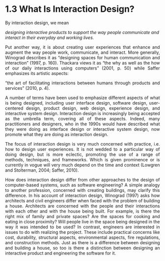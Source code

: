 # **1.3 What Is Interaction Design?**
By interaction design, we mean

*designing interactive products to support the way people communicate and interact in their everyday and working lives.*
<div style="text-align: justify">
Put another way, it is about creating user experiences that enhance and augment the way people work, communicate, and interact.
More generally, Winograd describes it as “designing spaces for human communication and interaction” (1997, p. 160). Thackara views
it as “the why as well as the how of our daily interactions using computers” (2001, p. 50) while Saffer emphasizes its artistic aspects:

“the art of facilitating interactions between humans through products and services” (2010, p. 4).

A number of terms have been used to emphasize different aspects of what is being designed, including user interface design, software
design, user-centered design, product design, web design, experience design, and interactive system design. Interaction design is
increasingly being accepted as the umbrella term, covering all of these aspects. Indeed, many practitioners and designers, who in the
1990s would have described what they were doing as interface design or interactive system design, now promote what they are doing
as interaction design.

The focus of interaction design is very much concerned with practice, i.e. how to design user experiences. It is not wedded to a
particular way of doing design, but is more eclectic, promoting the use of a range of methods, techniques, and frameworks. Which is
given prominence or is currently in vogue will very much depend on the time and context (Lowgren and Stolterman, 2004; Saffer, 2010).

How does interaction design differ from other approaches to the design of computer-based systems, such as software engineering? A
simple analogy to another profession, concerned with creating buildings, may clarify this difference. In his account of interaction design,
Winograd (1997) asks how architects and civil engineers differ when faced with the problem of building a house. Architects are
concerned with the people and their interactions with each other and with the house being built. For example, is there the right mix of
family and private spaces? Are the spaces for cooking and eating in close proximity? Will people live in the space being designed in the
way it was intended to be used? In contrast, engineers are interested in issues to do with realizing the project. These include practical
concerns like cost, durability, structural aspects, environmental aspects, fire regulations, and construction methods. Just as there is a
difference between designing and building a house, so too is there a distinction between designing an interactive product and
engineering the software for it.